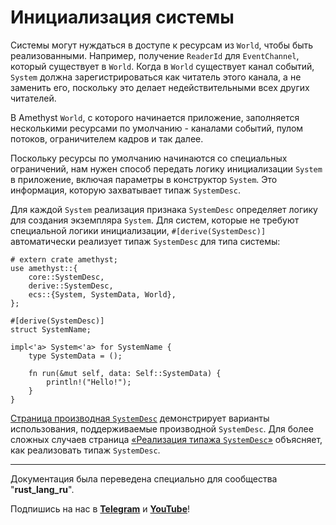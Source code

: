 # Инициализация системы

Системы могут нуждаться в доступе к ресурсам из `World`, чтобы быть реализованными. Например, получение `ReaderId` для `EventChannel`, который существует в `World`. Когда в `World` существует канал событий, `System` должна зарегистрироваться как читатель этого канала, а не заменить его, поскольку это делает недействительными всех других читателей.

В Amethyst `World`, с которого начинается приложение, заполняется несколькими ресурсами по умолчанию - каналами событий, пулом потоков, ограничителем кадров и так далее.

Поскольку ресурсы по умолчанию начинаются со специальных ограничений, нам нужен способ передать логику инициализации `System` в приложение, включая параметры в конструктор `System`. Это информация, которую захватывает типаж `SystemDesc`.

Для каждой `System` реализация признака `SystemDesc` определяет логику для создания экземпляра `System`. Для систем, которые не требуют специальной логики инициализации, `#[derive(SystemDesc)]` автоматически реализует типаж `SystemDesc` для типа системы:

```rust,edition2018,no_run,noplaypen
# extern crate amethyst;
use amethyst::{
    core::SystemDesc,
    derive::SystemDesc,
    ecs::{System, SystemData, World},
};

#[derive(SystemDesc)]
struct SystemName;

impl<'a> System<'a> for SystemName {
    type SystemData = ();

    fn run(&mut self, data: Self::SystemData) {
        println!("Hello!");
    }
}
```

[Страница производная `SystemDesc`][systemdesc-derive] демонстрирует варианты использования, поддерживаемые производной `SystemDesc`. Для более сложных случаев страница [«Реализация типажа `SystemDesc`»][impl-systemdesc-trait] объясняет, как реализовать типаж `SystemDesc`.

[systemdesc-derive]: ./chapter_3_part_5.2.html
[impl-systemdesc-trait]: ./chapter_3_part_5.3.html

---

Документация была переведена специально для сообщества "**rust_lang_ru**".

Подпишись на нас в **[Telegram][telegram]** и **[YouTube][youtube]**!

[telegram]: http://tlinks.run/rust_lang_ru
[youtube]: https://www.youtube.com/channel/UCu413rnSfuSSOR3OsIThlZA
